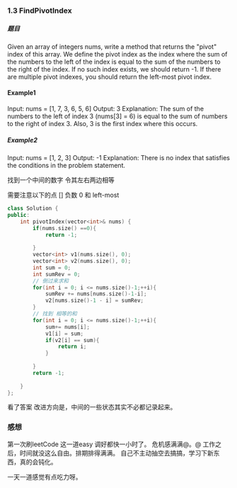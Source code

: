 ### 1.3 FindPivotIndex
##### 题目
 Given an array of integers nums, write a method that returns the "pivot" index of this array.
 We define the pivot index as the index where the sum of the numbers to the left of the index is equal to the sum of the numbers to the right of the index.
 If no such index exists, we should return -1. If there are multiple pivot indexes, you should return the left-most pivot index.

#### Example1
Input: 
nums = [1, 7, 3, 6, 5, 6]
Output: 3
Explanation: 
The sum of the numbers to the left of index 3 (nums[3] = 6) is equal to the sum of numbers to the right of index 3.
Also, 3 is the first index where this occurs.

##### Example2
Input: 
nums = [1, 2, 3]
Output: -1
Explanation: 
There is no index that satisfies the conditions in the problem statement.

找到一个中间的数字 令其左右两边相等

需要注意以下的点
[]
负数
0 和 left-most 

``` c++
class Solution {
public:
    int pivotIndex(vector<int>& nums) {
        if(nums.size() ==0){
            return -1;
            
        }
        vector<int> v1(nums.size(), 0);
        vector<int> v2(nums.size(), 0);
        int sum = 0;
        int sumRev = 0;
        // 倒过来求和
        for(int i = 0; i <= nums.size()-1;++i){
            sumRev += nums[nums.size()-1-i];
            v2[nums.size()-1 - i] = sumRev;
        }
        // 找到 相等的和
        for(int i = 0; i <= nums.size()-1;++i){
            sum+= nums[i];
            v1[i] = sum;
            if(v2[i] == sum){
                return i;
            }
            
        }
        return -1;
        
    }
};
```

看了答案
改进方向是，中间的一些状态其实不必都记录起来。


### 感想
第一次刷leetCode 这一道easy 调好都快一小时了。
危机感满满@。@
工作之后，时间就没这么自由。排期排得满满。
自己不主动抽空去搞搞，学习下新东西，真的会钝化。

一天一道感觉有点吃力呀。